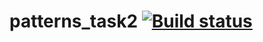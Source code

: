 # patterns_task2 [![Build status](https://ci.appveyor.com/api/projects/status/8jw5ryqen5q7peff/branch/main?svg=true)](https://ci.appveyor.com/project/IlyasValikov/patterns-task2/branch/main)
